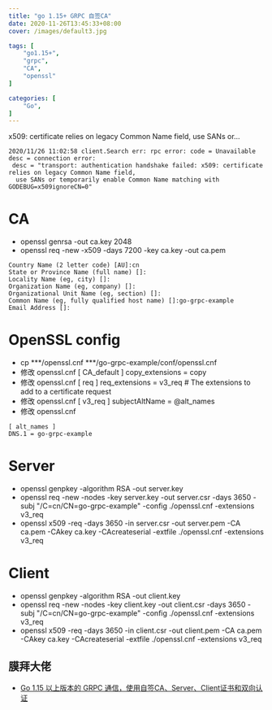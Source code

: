 ```yaml
---
title: "go 1.15+ GRPC 自签CA"
date: 2020-11-26T13:45:33+08:00
cover: /images/default3.jpg

tags: [
	"go1.15+",
    "grpc",
    "CA",
    "openssl"
]

categories: [
    "Go",
]
---
```


x509: certificate relies on legacy Common Name field, use SANs or...
<!--more-->

```
2020/11/26 11:02:58 client.Search err: rpc error: code = Unavailable desc = connection error: 
 desc = "transport: authentication handshake failed: x509: certificate relies on legacy Common Name field,
  use SANs or temporarily enable Common Name matching with GODEBUG=x509ignoreCN=0"
```

# CA

- openssl genrsa -out ca.key 2048
- openssl req -new -x509 -days 7200 -key ca.key -out ca.pem
```
Country Name (2 letter code) [AU]:cn
State or Province Name (full name) []:
Locality Name (eg, city) []:
Organization Name (eg, company) []:
Organizational Unit Name (eg, section) []:
Common Name (eg, fully qualified host name) []:go-grpc-example
Email Address []:
```

# OpenSSL config
- cp ***/openssl.cnf ***/go-grpc-example/conf/openssl.cnf
- 修改 openssl.cnf [ CA_default ] copy_extensions = copy
- 修改 openssl.cnf [ req ] req_extensions = v3_req # The extensions to add to a certificate request
- 修改 openssl.cnf [ v3_req ] subjectAltName = @alt_names
- 修改 openssl.cnf
```
[ alt_names ]
DNS.1 = go-grpc-example
```

# Server
- openssl genpkey -algorithm RSA -out server.key
- openssl req -new -nodes -key server.key -out server.csr -days 3650 -subj "/C=cn/CN=go-grpc-example" -config ./openssl.cnf -extensions v3_req
- openssl x509 -req -days 3650 -in server.csr -out server.pem -CA ca.pem -CAkey ca.key -CAcreateserial -extfile  ./openssl.cnf -extensions v3_req

# Client
- openssl genpkey -algorithm RSA -out client.key
- openssl req -new -nodes -key client.key -out client.csr -days 3650 -subj "/C=cn/CN=go-grpc-example" -config ./openssl.cnf -extensions v3_req
- openssl x509 -req -days 3650 -in client.csr -out client.pem -CA ca.pem -CAkey ca.key -CAcreateserial -extfile  ./openssl.cnf -extensions v3_req


## 膜拜大佬
- [Go 1.15 以上版本的 GRPC 通信，使用自签CA、Server、Client证书和双向认证](https://segmentfault.com/a/1190000038212054)